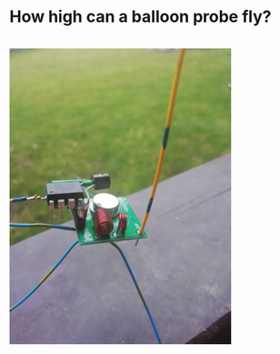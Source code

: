 <h1> How high can a balloon probe fly? <h1/>
<p>
<img src="https://github.com/ok1fet/balon/blob/main/pictures/sonda.jpg" width="390" height="520" alt="jak to vypada" />
</p>

